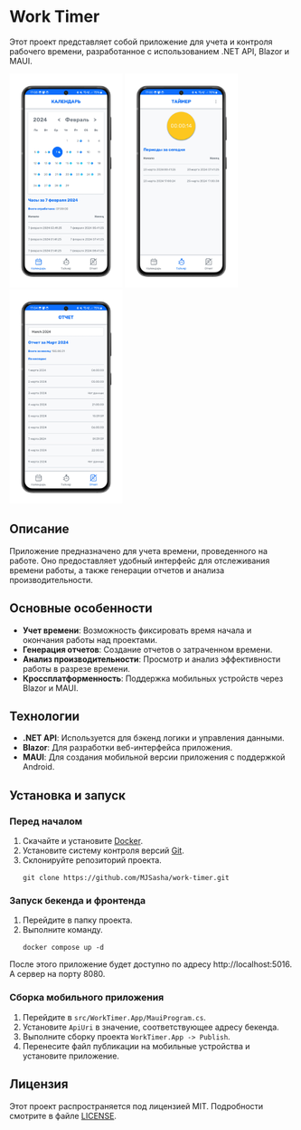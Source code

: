 # Work Timer

Этот проект представляет собой приложение для учета и контроля рабочего времени, разработанное с использованием .NET
API, Blazor и MAUI.

<p float="left">
  <img src="./img/calendar_page.png" width="200" />
  <img src="./img/timer_page.png" width="200" />
  <img src="./img/report_page.png" width="200" />
</p>

## Описание

Приложение предназначено для учета времени, проведенного на работе. Оно предоставляет удобный интерфейс для отслеживания
времени работы, а также генерации отчетов и анализа производительности.

## Основные особенности

- **Учет времени**: Возможность фиксировать время начала и окончания работы над проектами.
- **Генерация отчетов**: Создание отчетов о затраченном времени.
- **Анализ производительности**: Просмотр и анализ эффективности работы в разрезе времени.
- **Кроссплатформенность**: Поддержка мобильных устройств через Blazor и MAUI.

## Технологии

- **.NET API**: Используется для бэкенд логики и управления данными.
- **Blazor**: Для разработки веб-интерфейса приложения.
- **MAUI**: Для создания мобильной версии приложения с поддержкой Android.

## Установка и запуск

### Перед началом

1. Скачайте и установите [Docker](https://www.docker.com/).
2. Установите систему контроля версий [Git](https://git-scm.com/).
3. Склонируйте репозиторий проекта.
    ```shell
   git clone https://github.com/MJSasha/work-timer.git
    ```
   
### Запуск бекенда и фронтенда

1. Перейдите в папку проекта.
2. Выполните команду.
    ```shell
    docker compose up -d
    ```
   
После этого приложение будет доступно по адресу http://localhost:5016. А сервер на порту 8080.

### Сборка мобильного приложения

1. Перейдите в `src/WorkTimer.App/MauiProgram.cs`.
2. Установите `ApiUri` в значение, соответствующее адресу бекенда.
3. Выполните сборку проекта `WorkTimer.App -> Publish`.
4. Перенесите файл публикации на мобильные устройства и установите приложение.

## Лицензия

Этот проект распространяется под лицензией MIT. Подробности смотрите в файле [LICENSE](LICENSE).